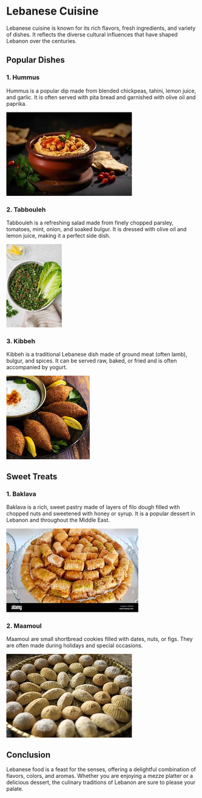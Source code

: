 <head>
    <link rel="stylesheet" href="style.css">
</head>

# Lebanese Cuisine

Lebanese cuisine is known for its rich flavors, fresh ingredients, and variety of dishes. It reflects the diverse cultural influences that have shaped Lebanon over the centuries.

## Popular Dishes

### 1. Hummus

Hummus is a popular dip made from blended chickpeas, tahini, lemon juice, and garlic. It is often served with pita bread and garnished with olive oil and paprika.

![Hummus](https://github.com/Mary-create24/escapade-libanaise/raw/main/images/hummus.jpg)

### 2. Tabbouleh

Tabbouleh is a refreshing salad made from finely chopped parsley, tomatoes, mint, onion, and soaked bulgur. It is dressed with olive oil and lemon juice, making it a perfect side dish.

![Tabbouleh](https://github.com/Mary-create24/escapade-libanaise/raw/main/images/tabouleh.jpg)

### 3. Kibbeh

Kibbeh is a traditional Lebanese dish made of ground meat (often lamb), bulgur, and spices. It can be served raw, baked, or fried and is often accompanied by yogurt.

![Kibbeh](https://github.com/Mary-create24/escapade-libanaise/raw/main/images/kibbeh.jpg)

## Sweet Treats

### 1. Baklava

Baklava is a rich, sweet pastry made of layers of filo dough filled with chopped nuts and sweetened with honey or syrup. It is a popular dessert in Lebanon and throughout the Middle East.

![Baklava](https://github.com/Mary-create24/escapade-libanaise/raw/main/images/baklawa.jpg)

### 2. Maamoul

Maamoul are small shortbread cookies filled with dates, nuts, or figs. They are often made during holidays and special occasions.

![Maamoul](https://github.com/Mary-create24/escapade-libanaise/raw/main/images/maamoul.jpg)

## Conclusion

Lebanese food is a feast for the senses, offering a delightful combination of flavors, colors, and aromas. Whether you are enjoying a mezze platter or a delicious dessert, the culinary traditions of Lebanon are sure to please your palate.


